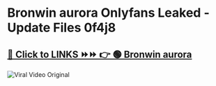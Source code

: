 
 # Bronwin aurora Onlyfans Leaked - Update Files 0f4j8

## <h2><a href="https://clipsfans.com/Bronwin_aurora&ref=git">🔗 Click to LINKS ⏩⏩ 👉 🟢 Bronwin aurora </a></h2>

<a href="https://clipsfans.com/Bronwin_aurora&ref=git" rel="nofollow" data-target="animated-image.originalLink"><img src="https://i.ibb.co.com/xMMVF88/686577567.gif" alt="Viral Video Original" style="max-width: 100%; display: inline-block;" data-target="animated-image.originalImage"></a>

